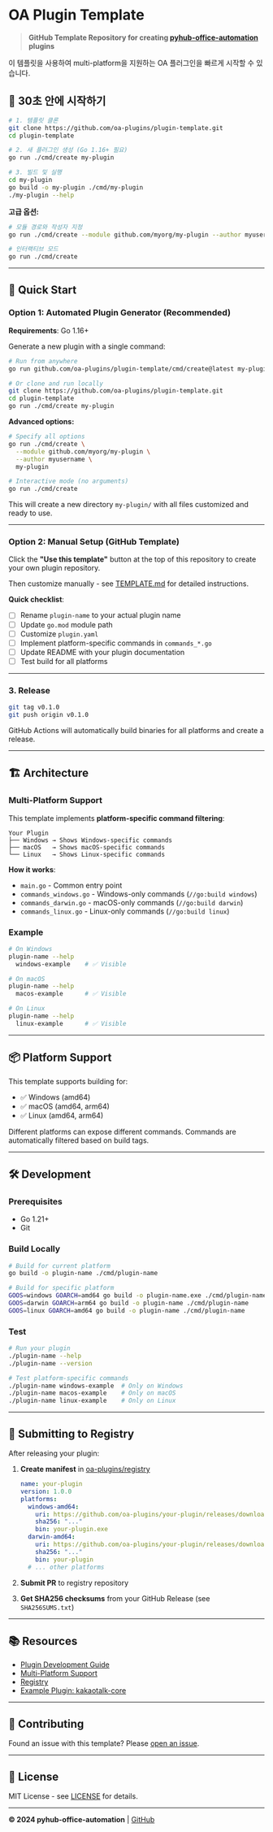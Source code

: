 # OA Plugin Template

> **GitHub Template Repository for creating [pyhub-office-automation](https://github.com/pyhub-kr/pyhub-office-automation) plugins**

이 템플릿을 사용하여 multi-platform을 지원하는 OA 플러그인을 빠르게 시작할 수 있습니다.

## 💨 30초 안에 시작하기

```bash
# 1. 템플릿 클론
git clone https://github.com/oa-plugins/plugin-template.git
cd plugin-template

# 2. 새 플러그인 생성 (Go 1.16+ 필요)
go run ./cmd/create my-plugin

# 3. 빌드 및 실행
cd my-plugin
go build -o my-plugin ./cmd/my-plugin
./my-plugin --help
```

**고급 옵션:**
```bash
# 모듈 경로와 작성자 지정
go run ./cmd/create --module github.com/myorg/my-plugin --author myusername my-plugin

# 인터랙티브 모드
go run ./cmd/create
```

---

## 🚀 Quick Start

### Option 1: Automated Plugin Generator (Recommended)

**Requirements**: Go 1.16+

Generate a new plugin with a single command:

```bash
# Run from anywhere
go run github.com/oa-plugins/plugin-template/cmd/create@latest my-plugin

# Or clone and run locally
git clone https://github.com/oa-plugins/plugin-template.git
cd plugin-template
go run ./cmd/create my-plugin
```

**Advanced options:**

```bash
# Specify all options
go run ./cmd/create \
  --module github.com/myorg/my-plugin \
  --author myusername \
  my-plugin

# Interactive mode (no arguments)
go run ./cmd/create
```

This will create a new directory `my-plugin/` with all files customized and ready to use.

---

### Option 2: Manual Setup (GitHub Template)

Click the **"Use this template"** button at the top of this repository to create your own plugin repository.

Then customize manually - see [TEMPLATE.md](./TEMPLATE.md) for detailed instructions.

**Quick checklist**:
- [ ] Rename `plugin-name` to your actual plugin name
- [ ] Update `go.mod` module path
- [ ] Customize `plugin.yaml`
- [ ] Implement platform-specific commands in `commands_*.go`
- [ ] Update README with your plugin documentation
- [ ] Test build for all platforms

---

### 3. Release

```bash
git tag v0.1.0
git push origin v0.1.0
```

GitHub Actions will automatically build binaries for all platforms and create a release.

---

## 🏗️ Architecture

### Multi-Platform Support

This template implements **platform-specific command filtering**:

```
Your Plugin
├── Windows → Shows Windows-specific commands
├── macOS   → Shows macOS-specific commands
└── Linux   → Shows Linux-specific commands
```

**How it works**:
- `main.go` - Common entry point
- `commands_windows.go` - Windows-only commands (`//go:build windows`)
- `commands_darwin.go` - macOS-only commands (`//go:build darwin`)
- `commands_linux.go` - Linux-only commands (`//go:build linux`)

### Example

```bash
# On Windows
plugin-name --help
  windows-example    # ✅ Visible

# On macOS
plugin-name --help
  macos-example      # ✅ Visible

# On Linux
plugin-name --help
  linux-example      # ✅ Visible
```

---

## 📦 Platform Support

This template supports building for:
- ✅ Windows (amd64)
- ✅ macOS (amd64, arm64)
- ✅ Linux (amd64, arm64)

Different platforms can expose different commands. Commands are automatically filtered based on build tags.

---

## 🛠️ Development

### Prerequisites

- Go 1.21+
- Git

### Build Locally

```bash
# Build for current platform
go build -o plugin-name ./cmd/plugin-name

# Build for specific platform
GOOS=windows GOARCH=amd64 go build -o plugin-name.exe ./cmd/plugin-name
GOOS=darwin GOARCH=arm64 go build -o plugin-name ./cmd/plugin-name
GOOS=linux GOARCH=amd64 go build -o plugin-name ./cmd/plugin-name
```

### Test

```bash
# Run your plugin
./plugin-name --help
./plugin-name --version

# Test platform-specific commands
./plugin-name windows-example  # Only on Windows
./plugin-name macos-example    # Only on macOS
./plugin-name linux-example    # Only on Linux
```

---

## 📝 Submitting to Registry

After releasing your plugin:

1. **Create manifest** in [oa-plugins/registry](https://github.com/oa-plugins/registry)

   ```yaml
   name: your-plugin
   version: 1.0.0
   platforms:
     windows-amd64:
       uri: https://github.com/oa-plugins/your-plugin/releases/download/v1.0.0/your-plugin-windows-amd64.zip
       sha256: "..."
       bin: your-plugin.exe
     darwin-amd64:
       uri: https://github.com/oa-plugins/your-plugin/releases/download/v1.0.0/your-plugin-darwin-amd64.tar.gz
       sha256: "..."
       bin: your-plugin
     # ... other platforms
   ```

2. **Submit PR** to registry repository

3. **Get SHA256 checksums** from your GitHub Release (see `SHA256SUMS.txt`)

---

## 📚 Resources

- [Plugin Development Guide](https://github.com/oa-plugins/registry/blob/main/docs/plugin-development-guide.md)
- [Multi-Platform Support](https://github.com/oa-plugins/registry/blob/main/docs/multi-platform-support.md)
- [Registry](https://github.com/oa-plugins/registry)
- [Example Plugin: kakaotalk-core](https://github.com/oa-plugins/kakaotalk-core)

---

## 🤝 Contributing

Found an issue with this template? Please [open an issue](https://github.com/oa-plugins/plugin-template/issues).

---

## 📝 License

MIT License - see [LICENSE](LICENSE) for details.

---

**© 2024 pyhub-office-automation** | [GitHub](https://github.com/oa-plugins)

